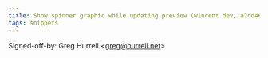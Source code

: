 ```yaml
---
title: Show spinner graphic while updating preview (wincent.dev, a7dd462)
tags: snippets
---
```


Signed-off-by: Greg Hurrell &lt;greg@hurrell.net&gt;
